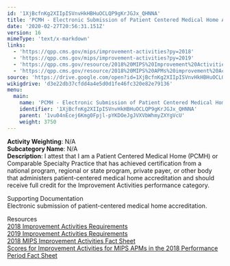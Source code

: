 ```yaml
---
id: '1XjBcfnKg2XIIpISVnvHkHBHuOCLQP9gKrJGJx_QHNNA'
title: 'PCMH - Electronic Submission of Patient Centered Medical Home Accreditation'
date: '2020-02-27T20:56:31.151Z'
version: 16
mimeType: 'text/x-markdown'
links:
  - 'https://qpp.cms.gov/mips/improvement-activities?py=2018'
  - 'https://qpp.cms.gov/mips/improvement-activities?py=2019'
  - 'https://qpp.cms.gov/resource/2018%20MIPS%20Improvement%20Activities%20Fact%20Sheet'
  - 'https://qpp.cms.gov/resource/2018%20MIPS%20APMs%20improvement%20Activities%20scores%20fact%20sheet'
source: 'https://drive.google.com/open?id=1XjBcfnKg2XIIpISVnvHkHBHuOCLQP9gKrJGJx_QHNNA'
wikigdrive: 'd3e22db37cfdd4a4e5d0d1fe46fc320e82e79136'
menu:
  main:
    name: 'PCMH - Electronic Submission of Patient Centered Medical Home Accreditation'
    identifier: '1XjBcfnKg2XIIpISVnvHkHBHuOCLQP9gKrJGJx_QHNNA'
    parent: '1vu04nEcej6Kmg0Fpjl-pYKDOeJgJVXVbWhmyZXYgVcU'
    weight: 3750
---
```





**Activity Weighting**: N/A  
**Subcategory Name**: N/A  
**Description**: I attest that I am a Patient Centered Medical Home (PCMH) or Comparable Specialty Practice that has achieved certification from a national program, regional or state program, private payer, or other body that administers patient-centered medical home accreditation and should receive full credit for the Improvement Activities performance category.




Supporting Documentation  
Electronic submission of patient-centered medical home accreditation.




Resources  
[2018 Improvement Activities Requirements](https://qpp.cms.gov/mips/improvement-activities?py=2018)  
[2019 Improvement Activities Requirements](https://qpp.cms.gov/mips/improvement-activities?py=2019)  
[2018 MIPS Improvement Activities Fact Sheet](https://qpp.cms.gov/resource/2018%20MIPS%20Improvement%20Activities%20Fact%20Sheet)  
[Scores for Improvement Activities for MIPS APMs in the 2018 Performance Period Fact Sheet](https://qpp.cms.gov/resource/2018%20MIPS%20APMs%20improvement%20Activities%20scores%20fact%20sheet)
